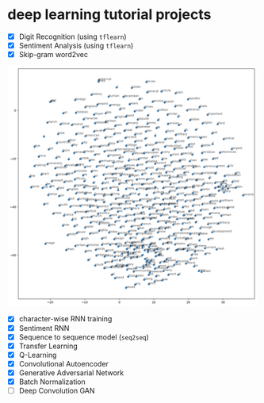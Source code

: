 # deep learning tutorial projects

- [x] Digit Recognition (using `tflearn`)
- [x] Sentiment Analysis (using `tflearn`)
- [x] Skip-gram word2vec

![word2vec](https://github.com/ZhangShiqiu1993/deep_learning/blob/master/learnDL/embeddings/word2vec.png?raw=true)

- [x] character-wise RNN training
- [x] Sentiment RNN
- [x] Sequence to sequence model (`seq2seq`)
- [x] Transfer Learning
- [x] Q-Learning
- [x] Convolutional Autoencoder
- [x] Generative Adversarial Network
- [x] Batch Normalization
- [ ] Deep Convolution GAN